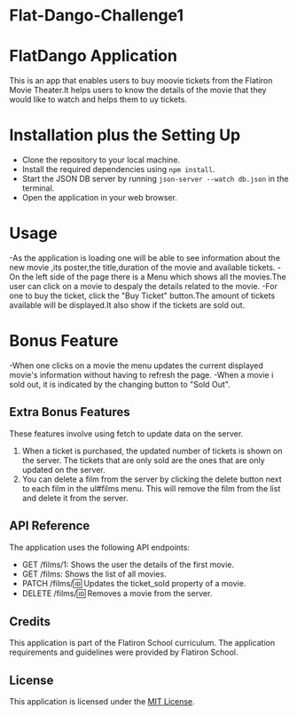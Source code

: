 # Flat-Dango-Challenge1
# FlatDango Application
This is an app that enables users to buy moovie tickets from the Flatiron Movie Theater.It helps users to know the details of the movie that they would like to watch and helps them to  uy tickets.

# Installation plus the Setting Up
- Clone the repository to your local machine.
- Install the required dependencies using `npm install`.
- Start the JSON DB server by running `json-server --watch db.json` in the terminal.
- Open the application in your web browser.

# Usage
-As the application is loading one will be able to see information about the new movie ,its poster,the title,duration of the movie and available tickets.
-On the left side of the page there is a Menu which shows all the movies.The user can click on a movie to despaly the details related to the movie.
-For one to buy the ticket, click the "Buy Ticket" button.The amount of tickets available will be displayed.It also show if the tickets are sold out.


# Bonus Feature
-When one clicks on a movie the menu updates the current displayed movie's information without having to refresh the page.
-When a movie i sold out, it is indicated by the changing button to "Sold Out".

## Extra Bonus Features

These features involve using fetch to update data on the server.

1. When a ticket is purchased, the updated number of tickets is shown on the server. The tickets that are only sold are the ones that are only updated on the server.
2. You can delete a film from the server by clicking the delete button next to each film in the ul#films menu. This will remove the film from the list and delete it from the server.

## API Reference

The application uses the following API endpoints:

- GET /films/1: Shows the user the details of the first movie.
- GET /films: Shows the list of all movies.
- PATCH /films/:id: Updates the ticket_sold property of a movie.
- DELETE /films/:id: Removes a movie from the server.

## Credits

This application is part of the Flatiron School curriculum. The application requirements and guidelines were provided by Flatiron School.

## License

This application is licensed under the [MIT License](https://opensource.org/licenses/MIT).
